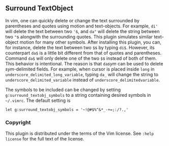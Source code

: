 Surround TextObject
-------------------

In vim, one can quickly delete or change the text surrounded by parentheses and
quotes using motion and text-objects. For example, `di'` will delete the text
between two `'`s, and `da"` will delete the string between two `"`s alongwith
the surrounding quotes. This plugin simulates similar text-object motion for
many other symbols. After installing this plugin, you can, for instance, delete
the text between two `$`s by typing `di$`. However, its counterpart `da$` is a
little bit different from that of quotes and parentheses. Command `da$` will
only delete one of the two `$`s instead of both of them. This behavior is
intentional. The reason is that `da`_sym_ can be used to delete _sym_-delimited
fields. For example, when cursor is placed inside `long` in
`underscore_delimited_long_variable`, typing `da_` will change the string to
`underscore_delimited_variable` instead of `underscore_delimitedvariable`.

The symbols to be included can be changed by setting
`g:surround_textobj_symbols` to a string containing desired symbols in
`~/.vimrc`. The default setting is

```vim
let g:surround_textobj_symbols = '~!@#$%^&*_-+=;:/?.,'
```

### Copyright

This plugin is distributed under the terms of the Vim license. See
`:help license` for the full text of the license.

